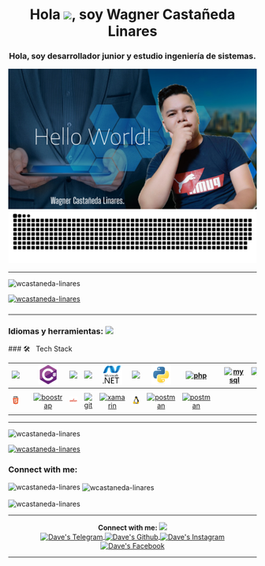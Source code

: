 <h1 align="center">Hola  <img src="https://media.giphy.com/media/hvRJCLFzcasrR4ia7z/giphy.gif" width="35">, soy Wagner Castañeda Linares</h1>
<h3 align="center">Hola, soy desarrollador junior y estudio ingeniería de sistemas.</h3>

<p><img align="right" src="https://github.com/Wcastaneda-linares/Wcastaneda-linares/blob/main/PerfilGithub.png" alt="550px" /></p>

<hr>
<div align="center">
  <img  src="https://github.com/1999AZZAR/1999AZZAR/blob/main/resources/img/grid-snake.svg"
       alt="snake" /></a>
</div>
<hr>
<p align="left"> <img src="https://komarev.com/ghpvc/?username=wcastaneda-linares&label=Profile%20views&color=0e75b6&style=fla t" alt="wcastaneda-linares" /> </p> <p align="left"> <a href="https://github.com/ryo-ma/github-profile-trophy"><img src="https://github-profile-trophy.vercel.app/?username=wcastaneda-linares" alt="wcastaneda-linares" /></a> </p> <h3
</p>

<hr>
<h3 align="left">Idiomas y herramientas: <img src="https://media2.giphy.com/media/QssGEmpkyEOhBCb7e1/giphy.gif?cid=ecf05e47a0n3gi1bfqntqmob8g9aid1oyj2wr3ds3mg700bl&rid=giphy.gif" width=32px></h3>
### 🛠 &nbsp; Tech Stack

|<a href="https://www.arduino.cc/" target="_blank" rel="noreferrer"><img src="https://cdn.worldvectorlogo.com/logos/arduino-1.svg" width=40> </a> | <a href="https://www.w3schools.com/cpp/" target="_blank" rel=" noreferrer"><img src="https://raw.githubusercontent.com/devicons/devicon/master/icons/cplusplus/cplusplus-original.svg" width=40> </a> | <a href="https://www.w3schools.com/cs/" target="_blank" rel="noreferrer"> <img src="https://raw.githubusercontent.com/devicons/devicon/master/icons/csharp/csharp-original.svg" width="40"> </a> | <a href="https://spring.io/" target="_blank" rel="noreferrer"> <img src="https://www.vectorlogo.zone/logos/springio/springio-icon.svg" width="40"> </a> | <a href="https://www.java.com" target="_blank" rel="noreferrer"> <img src="https://www.vectorlogo.zone/logos/java/java-vertical.svg" width="40"> </a> | <a href="https://dotnet.microsoft.com/" target="_blank" rel="norefer rer"> <img src="https://raw.githubusercontent.com/devicons/devicon/master/icons/dot-net/dot-net-original-wordmark.svg" width="40"> </a> | <a href="https://materializecss.com/" target="_blank" rel="noreferrer"> <img src="https://raw.githubusercontent.com/prplx/svg-logos/5585531d45d294869c4eaab4d7cf2e9c167710a9/svg/materialize.svg" width="40"> </a> | <a href="https://python.org" target="_blank" rel="noreferrer"> <img src="https://raw.githubusercontent.com/devicons/devicon/master/icons/python/python-original.svg" alt="python" width="40"> </a> | <a href="https://www.php.net" target="_blank" rel="noreferrer"> <img src="https://www.vectorlogo.zone/logos/php/php-ar21.svg" alt="php" width="40"></a>  | <a href ="https://www.postgresql.org" target="_blank" rel="noreferrer"> <img src="https://raw.githubusercontent.com/devicons/devicon/master/icons/postgresql/postgresql-original-wordmark.svg" alt="python" width="40"> </a> | <a href="https://www.mysql.com/" target="_blank" rel=" noreferrer"> <img src="https://www.vectorlogo.zone/logos/mysql/mysql-ar21.svg" alt="mysql" width="40"> </a> | <a href="https://mariadb.org/" target="_blank" rel="noreferrer"> <img src="https://www.vectorlogo.zone/logos/mariadb/mariadb-icon.svg" alt="mongodb" width="40"> </a> | <a href="https://www.microsoft.com/en-us/sql-server" target="_blank" rel="noreferrer"> <img src="https://www.svgrepo.com/show/303229/microsoft-sql-server-logo.svg" alt="firebase" width="40"> </a> | <a href="https://www.oracle.com/" target="_blank" rel="noreferrer"> <img src="https://raw.githubusercontent.com/devicons/devicon/master/icons/oracle/oracle-original.svg" alt="sqlite" width="40"> </a> | 
|:-:|:-:|:-:|:-:|:-:|:-:|:-:|:-:|:-:|:-:|:-:|:-:|:-:|:-:|
|<a href="https://www.w3.org/html/" target="_blank" rel="noreferrer"> <img src="https://raw.githubusercontent.com/devicons/devicon/master/icons/html5/html5-original-wordmark.svg" alt="html5" width="40"> </a> | <a href="https://www.w3schools.com/css/" target="_blank" rel="noreferrer"> <img src="https://raw.githubusercontent.com/devicons/devicon/master/icons/css3/css3-original-wordmark.svg" alt="css3" width="45" height="45"> </a> | <a href="https://getbootstrap.com" target="_blank" rel="noreferrer" > <img src="https://www.vectorlogo.zone/logos/getbootstrap/getbootstrap-icon.svg" alt="boostrap" width="40"> </a> | <a href="https://emberjs.com/" target="_blank" rel="noreferrer"> <img src="https://raw.githubusercontent.com/devicons/devicon/master/icons/ember/ember-original-wordmark.svg" alt="python" width="40"> </A> | <a href="https://git-scm.com/" target="_blank" rel="noreferrer"> <img src="https://www.vectorlogo.zone/logos/git-scm/git-scm-icon.svg" alt="git" width="40"> </a> | <a href="https://dotnet.microsoft.com/apps/xamarin" target="_blank" rel="noreferrer"> <img src="https://raw.githubusercontent.com/detain/svg-logos/780f25886640cef088af994181646db2f6b1a3f8/svg/xamarin.svg" alt="xamarin" width="40"> </a> | <a href="https://www.linux.org/" target="_blank" rel="noreferrer"> <img src="https://raw.githubusercontent.com/devicons/devicon/master/icons/linux/linux-original.svg" alt="linux" width="40"> </a> | <a href="https://postman.com" target="_blank" rel="noreferrer"> <img src="https://www.vectorlogo.zone/logos/getpostman/getpostman-icon.svg" alt="postman" width="40"> </a> | <a href="https://www.linux.org/" target="_blank" rel="noreferrer"> <img src="https://www.vectorlogo.zone/logos/visualstudio_code/visualstudio_code-icon.svg" alt="postman" width="40"> </a> |
<hr>                 

<p align="left"> <img src="https://komarev.com/ghpvc/?username=wcastaneda-linares&label=Profile%20views&color=0e75b6&style=flat" alt="wcastaneda-linares" /> </p>

<p align="left"> <a href="https://github.com/ryo-ma/github-profile-trophy"><img src="https://github-profile-trophy.vercel.app/?username=wcastaneda-linares" alt="wcastaneda-linares" /></a> </p>

<h3 align="left">Connect with me:</h3>
<p align="left">
</p>

<p><img align="left" src="https://github-readme-stats.vercel.app/api/top-langs?username=wcastaneda-linares&show_icons=true&locale=en&layout=compact" alt="wcastaneda-linares" /></p>

<p>&nbsp;<img align="center" src="https://github-readme-stats.vercel.app/api?username=wcastaneda-linares&show_icons=true&locale=en" alt="wcastaneda-linares" /></p>

<p><img align="center" src="https://github-readme-streak-stats.herokuapp.com/?user=wcastaneda-linares&" alt="wcastaneda-linares" /></p>
<hr>
<div align="center"">
  <sumary><b> Connect with me: </b><img src='https://raw.githubusercontent.com/ShahriarShafin/ShahriarShafin/main/Assets/handshake.gif' width="100px"> </sumary>  
<br/> 
<a href="https://t.me/wcastanedal">
      <img align="center" alt="Dave's Telegram" width="22px" src="https://web.telegram.org/img/logo_share.png" />
</a>
<a href="https://github.com/Wcastaneda-linares">
      <img align="center" alt="Dave's Github" width="22px" src="https://upload.wikimedia.org/wikipedia/commons/thumb/a/ae/Github-desktop-logo-symbol.svg/1024px-Github-desktop-logo-symbol.svg.png" />
</a>
<a href="https://instagram.com/linares.w_/">
      <img align="center" alt="Dave's Instagram" width="22px" src="https://upload.wikimedia.org/wikipedia/commons/thumb/a/a5/Instagram_icon.png/600px-Instagram_icon.png" />
</a>
<a href="https://www.facebook.com/wcastanedalinares">
      <img align="center" alt="Dave's Facebook" width="22px" src="https://facebookbrand.com/wp-content/uploads/2019/04/f_logo_RGB-Hex-Blue_512.png?w=512&h=512" />
</a>
<hr>
<br/>
</div>


  
</div>

